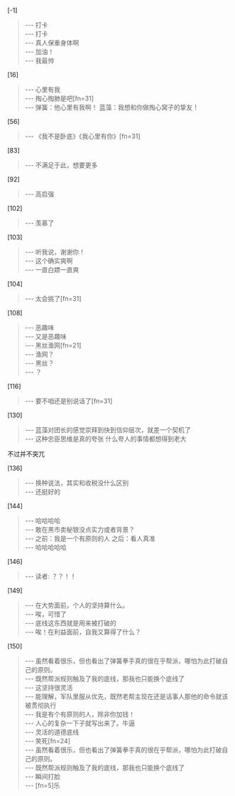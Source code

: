 
[-1] 
>--- 打卡<br>
>--- 打卡<br>
>--- 真人保重身体啊<br>
>--- 加油！<br>
>--- 我最帅<br>

[16] 
>--- 心里有我<br>
>--- 掏心掏肺是吧[fn=31]<br>
>--- 弹簧：他心里有我啊！
蓝藻：我想和你做掏心窝子的挚友！<br>

[56] 
>--- 《我不是卧底》《我心里有你》[fn=31]<br>

[83] 
>--- 不满足于此，想要更多<br>

[92] 
>--- 高启强<br>

[102] 
>--- 羡慕了<br>

[103] 
>--- 听我说，谢谢你！<br>
>--- 这个确实爽啊<br>
>--- 一直白嫖一直爽<br>

[104] 
>--- 太会挑了[fn=31]<br>

[108] 
>--- 恶趣味<br>
>--- 又是恶趣味<br>
>--- 黑丝渔网[fn=21]<br>
>--- 渔网？<br>
>--- 黑丝？<br>
>--- ？<br>

[116] 
>--- 要不咱还是别说话了[fn=31]<br>

[130] 
>--- 蓝藻对团长的感觉崇拜到快到信仰层次，就差一个契机了<br>
>--- 这种忠臣思维是真的夸张
什么夸人的事情都想得到老大

不过并不突兀<br>

[136] 
>--- 换种说法，其实和收税没什么区别<br>
>--- 还挺好的<br>

[144] 
>--- 哈哈哈哈<br>
>--- 敢在黑市卖秘银没点实力或者背景？<br>
>--- 之前：我是一个有原则的人
之后：看人真准<br>
>--- 哈哈哈哈哈<br>

[146] 
>--- 读者:  ？？！！<br>

[149] 
>--- 在大势面前，个人的坚持算什么。<br>
>--- 唉，可惜了<br>
>--- 底线这东西就是用来被打破的<br>
>--- 唉！在利益面前，自我又算得了什么？<br>

[150] 
>--- 虽然看着很乐，但也看出了弹簧拳手真的很在乎帮派，哪怕为此打破自己的原则。<br>
>--- 既然帮派规则触及了我的底线，那我也只能换个底线了<br>
>--- 这坚持很灵活<br>
>--- 能理解，军队里服从优先，既然老帮主现在还是话事人那他的命令就该被贯彻执行<br>
>--- 我是有个有原则的人，除非你加钱！<br>
>--- 人心的复杂一下子就写出来了。牛逼<br>
>--- 灵活的道德底线<br>
>--- 笑死[fn=24]<br>
>--- 虽然看着很乐，但也看出了弹簧拳手真的很在乎帮派，哪怕为此打破自己的原则。<br>
>--- 既然帮派规则触及了我的底线，那我也只能换个底线了<br>
>--- 瞬间打脸<br>
>--- [fn=5]乐<br>
